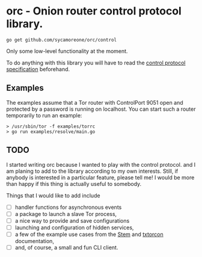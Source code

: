 orc - Onion router control protocol library.
============================================

    go get github.com/sycamoreone/orc/control

Only some low-level functionality at the moment.

To do anything with this library you will have to read the
[control protocol specification](https://gitweb.torproject.org/torspec.git/tree/control-spec.txt)
beforehand.

Examples 
---------

The examples assume that a Tor router with ControlPort 9051 open and protected
by a password is running on localhost. You can start such a router temporarily
to run an example:

    > /usr/sbin/tor -f examples/torrc
    > go run examples/resolve/main.go

TODO
-----

I started writing orc because I wanted to play with the control protocol.
and I am planing to add to the library according to my own interests.
Still, if anybody is interested in a particular feature, please tell me!
I would be more than happy if this thing is actually useful to somebody.

Things that I would like to add include

- [ ] handler functions for asynchronous events
- [ ] a package to launch a slave Tor process,
- [ ] a nice way to provide and save configurations
- [ ] launching and configuration of hidden services,
- [ ] a few of the example use cases from the [Stem](https://stem.torproject.org/index.html) and [txtorcon](https://txtorcon.readthedocs.org/en/latest/) documentation,
- [ ] and, of course, a small and fun CLI client.
